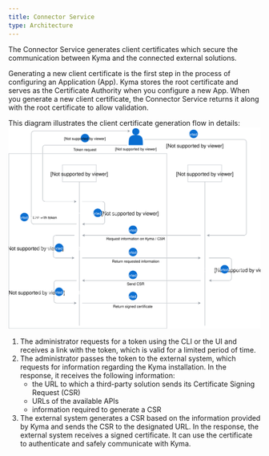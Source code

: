 ```yaml
---
title: Connector Service
type: Architecture
---
```


The Connector Service generates client certificates which secure the communication between Kyma and the connected external solutions.        

Generating a new client certificate is the first step in the process of configuring an Application (App). Kyma stores the root certificate and serves as the Certificate Authority when you configure a new App. When you generate a new client certificate, the Connector Service returns it along with the root certificate to allow validation.  

This diagram illustrates the client certificate generation flow in details:
![Client certificate generation operation flow](./assets/002-automatic-configuration.svg)

1. The administrator requests for a token using the CLI or the UI and receives a link with the token, which is valid for a limited period of time.
2. The administrator passes the token to the external system, which requests for information regarding the Kyma installation. In the response, it receives the following information:
    - the URL to which a third-party solution sends its Certificate Signing Request (CSR)
    - URLs of the available APIs
    - information required to generate a CSR
3. The external system generates a CSR based on the information provided by Kyma and sends the CSR to the designated URL. In the response, the external system receives a signed certificate. It can use the certificate to authenticate and safely communicate with Kyma.
